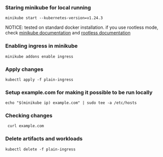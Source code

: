 
### Staring minikube for local running

    minikube start --kubernetes-version=v1.24.3

  NOTICE: tested on standard docker installation. if you use rootless mode, check [minikube documentation](https://minikube.sigs.k8s.io/docs/drivers/docker/#requirements) and [rootless documentation](https://rootlesscontaine.rs/getting-started/kubernetes/#minikube)


### Enabling ingress in minikube

    minikube addons enable ingress


### Apply changes

    kubectl apply -f plain-ingress


### Setup example.com for making it possible to be run locally

    echo "$(minikube ip) example.com" | sudo tee -a /etc/hosts


### Checking changes

     curl example.com 


### Delete artifacts and workloads

    kubectl delete -f plain-ingress
